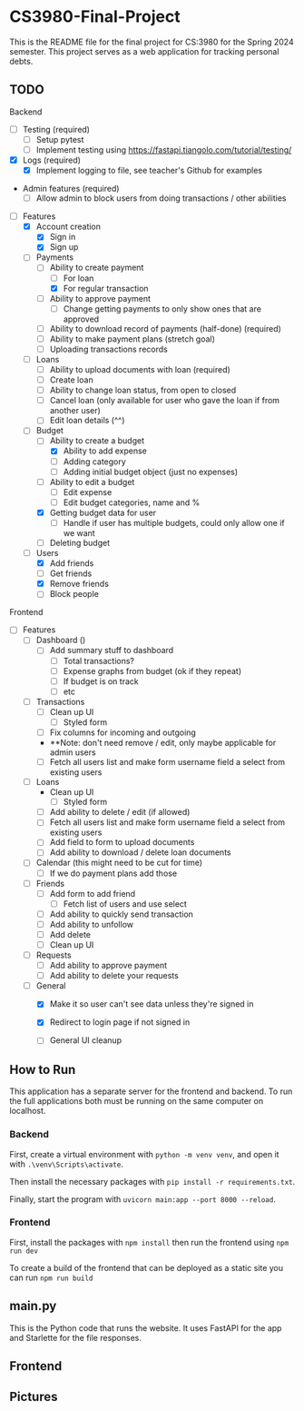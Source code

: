 # CS3980-Final-Project
This is the README file for the final project for CS:3980 for the Spring 2024 semester.
This project serves as a web application for tracking personal debts.


## TODO

Backend 
- [ ] Testing (required)
    - [ ] Setup pytest 
    - [ ] Implement testing using https://fastapi.tiangolo.com/tutorial/testing/
- [x] Logs (required)
    - [x] Implement logging to file, see teacher's Github for examples
- Admin features (required)
    - [ ] Allow admin to block users from doing transactions / other abilities
- [ ] Features
    - [x] Account creation
        - [x] Sign in
        - [x] Sign up
    - [ ] Payments
        - [ ] Ability to create payment 
            - [ ] For loan
            - [x] For regular transaction 
        - [ ] Ability to approve payment
            - [ ] Change getting payments to only show ones that are approved
        - [ ] Ability to download record of payments (half-done) (required)
        - [ ] Ability to make payment plans (stretch goal)
        - [ ] Uploading transactions records
    - [ ] Loans
        - [ ] Ability to upload documents with loan (required)
        - [ ] Create loan
        - [ ] Ability to change loan status, from open to closed 
        - [ ] Cancel loan (only available for user who gave the loan if from another user)
        - [ ] Edit loan details (^^)
    - [ ] Budget
        - [ ] Ability to create a budget
            - [x] Ability to add expense
            - [ ] Adding category
            - [ ] Adding initial budget object (just no expenses)
        - [ ] Ability to edit a budget
            - [ ] Edit expense
            - [ ] Edit budget categories, name and %
        - [x] Getting budget data for user
            - [ ] Handle if user has multiple budgets, could only allow one if we want
        - [ ] Deleting budget
    - [ ] Users
        - [x] Add friends
        - [ ] Get friends
        - [x] Remove friends
        - [ ] Block people

Frontend
- [ ] Features
    - [ ] Dashboard ()
        - [ ] Add summary stuff to dashboard
            - [ ] Total transactions?
            - [ ] Expense graphs from budget (ok if they repeat)
            - [ ] If budget is on track 
            - [ ] etc
    - [ ] Transactions
        - [ ] Clean up UI
            - [ ] Styled form
        - [ ] Fix columns for incoming and outgoing 
        - **Note: don't need remove / edit, only maybe applicable for admin users
        - [ ] Fetch all users list and make form username field a select from existing users
    - [ ] Loans
        - Clean up UI
            - [ ] Styled form
        - [ ] Add ability to delete / edit (if allowed)
        - [ ] Fetch all users list and make form username field a select from existing users
        - [ ] Add field to form to upload documents
        - [ ] Add ability to download / delete loan documents 
    - [ ] Calendar (this might need to be cut for time)
        - [ ] If we do payment plans add those 
    - [ ] Friends
        - [ ] Add form to add friend 
            - [ ] Fetch list of users and use select
        - [ ] Add ability to quickly send transaction
        - [ ] Add ability to unfollow 
        - [ ] Add delete 
        - [ ] Clean up UI
    - [ ] Requests 
        - [ ] Add ability to approve payment 
        - [ ] Add ability to delete your requests 
    - [ ] General
        - [x] Make it so user can't see data unless they're signed in 
        - [x] Redirect to login page if not signed in 
        - [ ] General UI cleanup


## How to Run

This application has a separate server for the frontend and backend. To run the full applications both must be running on the same computer on localhost.

### Backend
First, create a virtual environment with
`python -m venv venv`,
and open it with
`.\venv\Scripts\activate`.

Then install the necessary packages with
`pip install -r requirements.txt`.

Finally, start the program with
`uvicorn main:app --port 8000 --reload`.

### Frontend 
First, install the packages with
`npm install`
then run the frontend using 
`npm run dev`

To create a build of the frontend that can be deployed as a static site you can run 
`npm run build`



## main.py
This is the Python code that runs the website. It uses FastAPI for the app and Starlette for the file responses.

## Frontend


## Pictures
